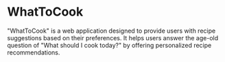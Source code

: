 # WhatToCook
 "WhatToCook" is a web application designed to provide users with recipe suggestions based on their preferences. It helps users answer the age-old question of "What should I cook today?" by offering personalized recipe recommendations.
